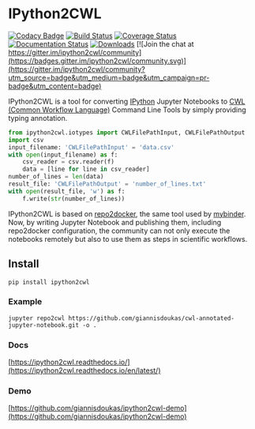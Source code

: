 # IPython2CWL

[![Codacy Badge](https://api.codacy.com/project/badge/Grade/ed284fda44ca4398a6f26d496662eae2)](https://app.codacy.com/manual/giannisdoukas/ipython2cwl?utm_source=github.com&utm_medium=referral&utm_content=giannisdoukas/ipython2cwl&utm_campaign=Badge_Grade_Dashboard)
[![Build Status](https://travis-ci.com/giannisdoukas/ipython2cwl.svg?branch=master)](https://travis-ci.com/giannisdoukas/ipython2cwl)
[![Coverage Status](https://coveralls.io/repos/github/giannisdoukas/ipython2cwl/badge.svg?branch=master)](https://coveralls.io/github/giannisdoukas/ipython2cwl?branch=master)
[![Documentation Status](https://readthedocs.org/projects/ipython2cwl/badge/?version=latest)](https://ipython2cwl.readthedocs.io/en/latest/?badge=latest)
[![Downloads](https://pepy.tech/badge/ipython2cwl/month)](https://pepy.tech/project/ipython2cwl/month)
[![Join the chat at https://gitter.im/ipython2cwl/community](https://badges.gitter.im/ipython2cwl/community.svg)](https://gitter.im/ipython2cwl/community?utm_source=badge&utm_medium=badge&utm_campaign=pr-badge&utm_content=badge)

IPython2CWL is a tool for converting [IPython](https://ipython.org/) Jupyter Notebooks to
[CWL (Common Workflow Language)](https://www.commonwl.org/) Command Line Tools by simply providing typing annotation.


```python
from ipython2cwl.iotypes import CWLFilePathInput, CWLFilePathOutput
import csv
input_filename: 'CWLFilePathInput' = 'data.csv'
with open(input_filename) as f:
    csv_reader = csv.reader(f)
    data = [line for line in csv_reader]
number_of_lines = len(data)
result_file: 'CWLFilePathOutput' = 'number_of_lines.txt'
with open(result_file, 'w') as f:
    f.write(str(number_of_lines))
```

IPython2CWL is based on [repo2docker](https://github.com/jupyter/repo2docker), the same tool
used by [mybinder](https://mybinder.org/). Now, by writing Jupyter Notebook and publishing them, including repo2docker
configuration, the community can not only execute the notebooks remotely but also to use them as steps in scientific
workflows.


## Install

```
pip install ipython2cwl
```

### Example

```
jupyter repo2cwl https://github.com/giannisdoukas/cwl-annotated-jupyter-notebook.git -o .
```

### Docs

[https://ipython2cwl.readthedocs.io/](https://ipython2cwl.readthedocs.io/en/latest/)

### Demo

[https://github.com/giannisdoukas/ipython2cwl-demo](https://github.com/giannisdoukas/ipython2cwl-demo)
